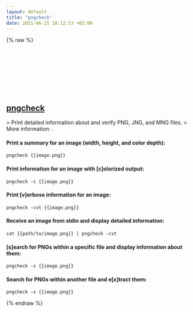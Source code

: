 ```yaml
---
layout: default
title: "pngcheck"
date: 2021-06-25 18:12:13 +02:00
---
```

{% raw %}
<h2 id="pngcheck">
  <a href="/en/common/pngcheck.html">pngcheck</a> <a href="#pngcheck"><svg class="icon">
    <use href="/assets/images/unicode_sprite.svg#link" />
  </svg></a>
</h2>
> Print detailed information about and verify PNG, JNG, and MNG files.
> More information: <http://www.libpng.org/pub/png/apps/pngcheck.html>.

#### Print a summary for an image (width, height, and color depth):
```shell
pngcheck {{image.png}}
```
#### Print information for an image with [c]olorized output:
```shell
pngcheck -c {{image.png}}
```
#### Print [v]erbose information for an image:
```shell
pngcheck -cvt {{image.png}}
```
#### Receive an image from stdin and display detailed information:
```shell
cat {{path/to/image.png}} | pngcheck -cvt
```
#### [s]earch for PNGs within a specific file and display information about them:
```shell
pngcheck -s {{image.png}}
```
#### Search for PNGs within another file and e[x]tract them:
```shell
pngcheck -x {{image.png}}
```
{% endraw %}
